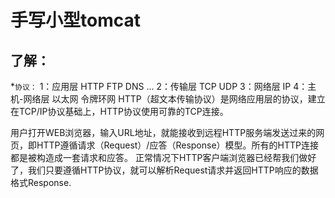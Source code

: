 手写小型tomcat
====
了解：
----
*`协议：`
1：应用层 HTTP FTP DNS ...
2：传输层 TCP UDP
3：网络层 IP
4：主机-网络层 以太网 令牌环网
HTTP（超文本传输协议）是网络应用层的协议，建立在TCP/IP协议基础上，HTTP协议使用可靠的TCP连接。
 
用户打开WEB浏览器，输入URL地址，就能接收到远程HTTP服务端发送过来的网页，即HTTP遵循请求（Request）/应答（Response）模型。所有的HTTP连接都是被构造成一套请求和应答。
正常情况下HTTP客户端浏览器已经帮我们做好了，我们只要遵循HTTP协议，就可以解析Request请求并返回HTTP响应的数据格式Response.
